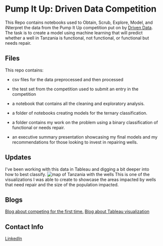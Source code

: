 # Pump It Up: Driven Data Competition
This Repo contains notebooks used to Obtain, Scrub, Explore, Model, and iNterpret the data from the Pump It Up competition put on by [Driven Data](https://www.drivendata.org/competitions/7/pump-it-up-data-mining-the-water-table/).
The task is to create a model using machine learning that will predict whether a well in Tanzania is functional, not functional, or functional but needs repair.

## Files 
This repo contains:
- csv files for the data preprocessed and then processed

- the test set from the competition used to submit an entry in the competition

- a notebook that contains all the cleaning and exploratory analysis.  

- a folder of notebooks creating models for the ternary classification.  

- a folder contains my work on the problem using a binary classification of functional or needs repair.  

- an executive summary presentation showcasing my final models and my recommendations for those looking to invest in repairing wells.

## Updates
I've been working with this data in Tableau and digging a bit deeper into how to best classify.
![map of Tanzania with the wells](https://i.imgur.com/pBw2L6N.png?1)
This is one of the visualizations I was able to create to showcase the areas impacted by wells that need repair and the size of the population impacted.

## Blogs
[Blog about competing for the first time.](https://roweyerboat.github.io/reality_behind_the_data)
[Blog about Tableau visualization](https://roweyerboat.github.io/entering_the_world_of_tableau)

## Contact Info
[LinkedIn](https://www.linkedin.com/in/amanda-rowe-data/)

